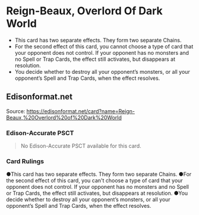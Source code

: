 # Reign-Beaux, Overlord Of Dark World

*   This card has two separate effects. They form two separate Chains.
*   For the second effect of this card, you cannot choose a type of card that your opponent does not control. If your opponent has no monsters and no Spell or Trap Cards, the effect still activates, but disappears at resolution.
*   You decide whether to destroy all your opponent’s monsters, or all your opponent’s Spell and Trap Cards, when the effect resolves.

## Edisonformat.net

Source: https://edisonformat.net/card?name=Reign-Beaux,%20Overlord%20of%20Dark%20World

### Edison-Accurate PSCT

> No Edison-Accurate PSCT available for this card.

### Card Rulings

●This card has two separate effects. They form two separate Chains.
●For the second effect of this card, you can't choose a type of card that your opponent does not control. If your opponent has no monsters and no Spell or Trap Cards, the effect still activates, but disappears at resolution.
●You decide whether to destroy all your opponent’s monsters, or all your opponent’s Spell and Trap Cards, when the effect resolves.
            